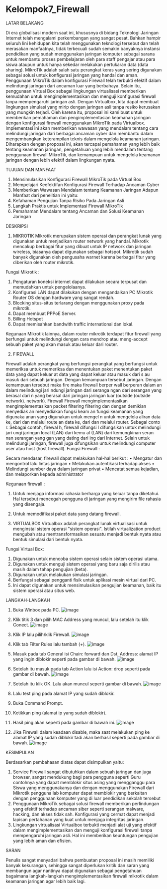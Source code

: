 # Kelompok7_Firewall

LATAR BELAKANG

Di era globalisasi modern saat ini, khususnya di bidang Teknologi Jaringan Internet telah mengalami perkembangan yang sangat pesat. Bahkan hampir seluruh lini kehidupan kita telah menggunakan teknologi tersebut dan telah merasakan manfaatnya, tidak terkecuali sudah semakin banyaknya instansi pendidikan yang sudah menggunakan jaringan komputer sebagai sarana untuk membantu proses pembelajaran oleh para staff pengajar atau para siswa ataupun untuk hanya sekedar melakukan pertukaran data (data sharing).
MikroTik adalah salah satu perangkat keras yang sering digunakan sebagai solusi untuk konfigurasi jaringan yang handal dan aman. Penggunaan MikroTik dalam konfigurasi Firewall telah terbukti efektif dalam melindungi jaringan dari ancaman luar yang berbahaya.
Selain itu, penggunaan Virtual Box sebagai lingkungan virtualisasi memberikan kemudahan untuk mengimplementasikan dan menguji konfigurasi firewall tanpa mempengaruhi jaringan asli. Dengan Virtualbox, kita dapat membuat lingkungan simulasi yang mirip dengan jaringan asli tanpa resiko kerusakan yang mungkin terjadi.
Oleh karena itu, proposal ini kami buat untuk memberikan pemahaman dan pengimplementasian keamanan jaringan dengan konfigurasi firewall menggunakan MikroTik pada Virtualbox. Implementasi ini akan memberikan wawasan yang mendalam tentang cara melindungi jaringan dari berbagai ancaman cyber dan membantu dalam mengembangkan keterampilan teknis dalam mengelola keamanan jaringan.
Diharapkan dengan proposal ini, akan tercapai pemahaman yang lebih baik tentang keamanan jaringan, pengetahuan yang lebih mendalam tentang penggunaan firewall MikroTik, dan kemampuan untuk mengelola keamanan jaringan dengan lebih efektif dalam lingkungan nyata.

TUJUAN DAN MANFAAT

1.	Mensimulasikan Konfigurasi Firewall MikroTik pada Virtual Box
2.	Mempelajari Keefektifan Konfigurasi Firewall Terhadap Ancaman Cyber
3.	Memberikan Wawasan Mendalam tentang Keamanan Jaringan Adapun Manfaat dari penelitian ini yaitu:
1.	Kefahaman Pengujian Tanpa Risiko Pada Jaringan Asli
2.	Langkah Praktis untuk Implementasi Firewall MikroTik
3.	Pemahaman Mendalam tentang Ancaman dan Solusi Keamanan Jaringan

DESKRIPSI

1.	MIKROTIK
Mikrotik merupakan sistem operasi dan perangkat lunak yang digunakan untuk menjadikan router network yang handal. Mikrotik mencakup berbagai fitur yang dibuat untuk IP network dan jaringan wireless, biasanya dapat digunakan sebagai hotspot. Mikrotik sudah banyak digunakan oleh pengusaha warnet karena berbagai fitur yang diberikan oleh router mikrotik.

Fungsi Mikrotik :
1.	Pengaturan	koneksi	internet	dapat	dilakukan	secara	terpusat	dan memudahkan untuk pengelolaanya.
2.	Konfigurasi LAN dapat dilakukan dengan mengandalkan PC Mikrotik Router OS dengan hardware yang sangat rendah.
3.	Blocking situs-situs terlarang dengan menggunakan proxy pada mikrotik.
4.	Dapat membuat PPPoE Server.
5.	Billing Hotspot
6.	Dapat memisahkan bandwith traffic international dan lokal.


Kegunaan Mikrotik lainnya, dalam router mikrotik terdapat fitur firewall yang berfungsi untuk melindungi dengan cara mendrop atau meng-accept sebuah paket yang akan masuk atau keluar dari router.

2.	FIREWALL

Firewall adalah perangkat yang berfungsi perangkat yang berfungsi untuk memeriksa untuk memeriksa dan menentukan paket menentukan paket data yang dapat keluar at data yang dapat keluar atau masuk dari s au masuk dari sebuah jaringan. Dengan kemampuan tersebut jaringan. Dengan kemampuan tersebut maka fire maka firewall berper wall berperan dalam an dalam melindungi jari ndungi jaringan dari seranga ngan dari serangan yang berasal dari n yang berasal dari  jaringan  jaringan luar (outside (outside network). network). 
Firewall Firewall mengimplementasikan mengimplementasikan packet filtering filtering dan dengan demikian menyediak an menyediakan fungsi keam an fungsi keamanan yang digunaka anan yang digunakan untuk mengel n untuk mengelola aliran data ke, dari dan melalui route an data ke, dari dan melalui router. Sebagai conto r. Sebagai contoh, firewal h, firewall difungsi l difungsikan untuk  melindungi jari ungi jaringan local (LAN) dari kemu al (LAN) dari kemungkinan seran nan serangan yang gan yang dating dari ing dari Internet. Selain untuk melindungi jaringan, firewall juga difungsikan untuk  melindungi computer user atau host (host firewall).
Fungsi Firewall :

Secara mendasar, firewall dapat melakukan hal-hal berikut :
•	Mengatur dan mengontrol lalu lintas jaringan
•	Melakukan autentikasi terhadap akses
•	Melindungi sumber daya dalam jaringan privat
•	Mencatat semua kejadian, dan melaporkan kepada administrator

Kegunaan firewall :
1.	Untuk menjaga informasi rahasia berharga yang keluar tanpa diketahui. Hal tersebut mencegah pengguna di jaringan yang mengirim file rahasia yang disengaja.
2.	Untuk memodifikasi paket data yang datang firewall.


3.	VIRTUALBOX
Virtualbox adalah perangkat lunak virtualisasi untuk menginstal sistem operasi "sistem operasi". Istilah virtualization product mengubah atau mentransformasikan sesuatu menjadi bentuk nyata atau bentuk simulasi dari bentuk nyata.

Fungsi Virtual Box:
1.	Digunakan untuk mencoba sistem operasi selain sistem operasi utama.
2.	Digunakan untuk menguji sistem operasi yang baru saja dirilis atau masih dalam tahap pengujian (beta).
3.	Digunakan untuk melakukan simulasi jaringan.
4.	Berfungsi sebagai pengganti fisik untuk aplikasi mesin virtual dari PC.
5.	Ini dapat digunakan untuk mensimulasikan pengujian keamanan, baik itu sistem operasi atau situs web.

LANGKAH-LANGKAH
1.	Buka Winbox pada PC.
 ![image](https://github.com/AkhdanyIchsar/Kelompok7_Firewall/assets/116287420/4ebabb33-5f0d-4a30-92d7-5e3b1c0f19e9)

2.	Klik titik 3 dan pilih MAC Address yang muncul, lalu setelah itu klik Conect.
 ![image](https://github.com/AkhdanyIchsar/Kelompok7_Firewall/assets/116287420/45c95247-62af-45ee-93fe-4e3d48455116)

3.	Klik IP lalu pilih/klik Firewall.
 ![image](https://github.com/AkhdanyIchsar/Kelompok7_Firewall/assets/116287420/a460b3ff-8b0f-4a0b-b68d-db7afca72add)

4.	Klik tab Filter Rules lalu tambah (+).
 ![image](https://github.com/AkhdanyIchsar/Kelompok7_Firewall/assets/116287420/2ac2505f-688b-4d7f-a1c0-c2a445b64a1b)

5.	Masuk pada tab General isi Chain: forward dan Dst. Address: alamat IP yang ingin diblokir seperti pada gambar di bawah.
 ![image](https://github.com/AkhdanyIchsar/Kelompok7_Firewall/assets/116287420/6c4a2e6c-a908-4152-b3be-9c011acf61de)

6.	Setelah itu masuk pada tab Action lalu isi Action: drop seperti pada gambar di bawah.
 ![image](https://github.com/AkhdanyIchsar/Kelompok7_Firewall/assets/116287420/aa0da509-9cbb-4700-8d96-477968454304)

7.	Setelah itu klik OK. Lalu akan muncul seperti gambar di bawah.
 ![image](https://github.com/AkhdanyIchsar/Kelompok7_Firewall/assets/116287420/6db67e62-54dd-4cd6-a35e-b1c647ed48f8)

8.	Lalu test ping pada alamat IP yang sudah diblokir.
9.	Buka Command Prompt.
10.	Ketikkan ping (alamat ip yang sudah diblokir).
11.	Hasil ping akan seperti pada gambar di bawah ini.
 ![image](https://github.com/AkhdanyIchsar/Kelompok7_Firewall/assets/116287420/a9cf78f5-459e-43f2-839f-266a2486ed1a)

12.	Jika Firewall dalam keadaan disable, maka saat melakukan ping ke alamat IP yang sudah diblokir tadi akan berhasil seperti pada gambar di bawah.
  ![image](https://github.com/AkhdanyIchsar/Kelompok7_Firewall/assets/116287420/df5db5d1-9b7c-4577-9984-61742631b2aa)

KESIMPULAN

Berdasarkan pembahasan diatas dapat disimpulkan yaitu:
1.	Service Firewall sangat dibutuhkan dalam sebuah jaringan dan juga browser, sangat mendukung bagi para pengguna seperti Guru contohnya yang dapat memblokir situs asing yang mengganggu para Siswa yang menggunakanya dan dengan menggunakan Firewall dari Mikrotik pengguna lab komputer dapat memblokir yang berkaitan dengan penggunaan komputer yang di luar pendidikan sekolah tersebut
2.	Penggunaan MikroTik sebagai solusi firewall memberikan perlindungan yang efektif terhadap ancaman siber seperti serangan malware, hacking, dan akses tidak sah. Konfigurasi yang cermat dapat menjadi lapisan pertahanan yang kuat untuk menjaga integritas jaringan.
3.	Lingkungan virtualisasi Virtualbox terbukti menjadi alat uji yang efektif dalam mengimplementasikan dan menguji konfigurasi firewall tanpa mempengaruhi jaringan asli. Hal ini memberikan keuntungan pengujian yang lebih aman dan efisien.

SARAN

Penulis sangat menyadari bahwa pembuatan proposal ini masih memiliki banyak kekurangan, sehingga sangat diperlukan kritik dan saran yang membangun agar nantinya dapat digunakan sebagai pengetahuan bagaimana langkah-langkah mengimplementasikan firewall mikrotik dalam keamanan jaringan agar lebih baik lagi.

